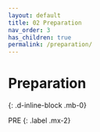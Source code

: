 ```yaml
---
layout: default
title: 02 Preparation
nav_order: 3
has_children: true
permalink: /preparation/
---
```


# Preparation
{: .d-inline-block .mb-0}

PRE
{: .label .mx-2}
